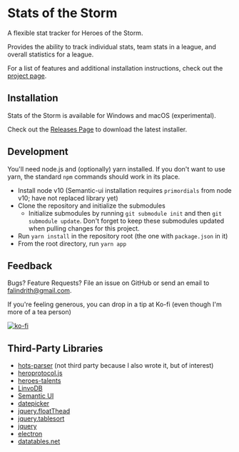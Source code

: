 # Stats of the Storm

A flexible stat tracker for Heroes of the Storm.

Provides the ability to track individual stats, team stats in a league, and overall statistics
for a league.

For a list of features and additional installation instructions, check out the [project page](https://ebshimizu.github.io/stats-of-the-storm/).

## Installation
Stats of the Storm is available for Windows and macOS (experimental).

Check out the [Releases Page](https://github.com/ebshimizu/hots-analysis/releases) to download the latest installer.

## Development
You'll need node.js and (optionally) yarn installed. If you don't want to use yarn,
the standard `npm` commands should work in its place.

* Install node v10 (Semantic-ui installation requires `primordials` from node v10; have not replaced library yet)
* Clone the repository and initialize the submodules
  * Initialize submodules by running `git submodule init` and then `git submodule update`. Don't forget to keep these submodules updated when pulling changes for this project.
* Run `yarn install` in the repository root (the one with `package.json` in it)
* From the root directory, run `yarn app`

## Feedback

Bugs? Feature Requests? File an issue on GitHub or send an email to falindrith@gmail.com.

If you're feeling generous, you can drop in a tip at Ko-fi (even though I'm more of a tea person)

[![ko-fi](https://www.ko-fi.com/img/donate_sm.png)](https://ko-fi.com/E1E2KHZ3)

## Third-Party Libraries
* [hots-parser](https://github.com/ebshimizu/hots-parser) (not third party because I also wrote it, but of interest)
* [heroprotocol.js](https://github.com/nydus/heroprotocol)
* [heroes-talents](https://github.com/heroespatchnotes/heroes-talents)
* [LinvoDB](https://github.com/Ivshti/linvodb3)
* [Semantic UI](https://semantic-ui.com/)
* [datepicker](https://github.com/fengyuanchen/datepicker)
* [jquery.floatThead](https://github.com/mkoryak/floatThead)
* [jquery.tablesort](https://github.com/kylefox/jquery-tablesort)
* [jquery](https://jquery.com/)
* [electron](https://electronjs.org/)
* [datatables.net](https://datatables.net/)